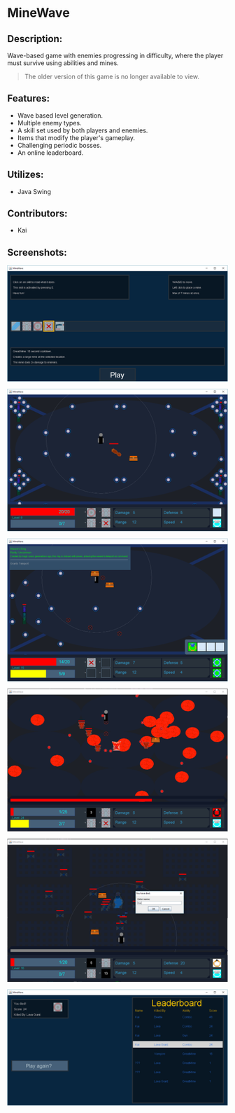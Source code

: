 # MineWave


## Description:

Wave-based game with enemies progressing in difficulty, where the player must survive using abilities and mines.

>The older version of this game is no longer available to view.

## Features:

  - Wave based level generation.
  - Multiple enemy types.
  - A skill set used by both players and enemies.
  - Items that modify the player's gameplay.
  - Challenging periodic bosses.
  - An online leaderboard.

## Utilizes:

  - Java Swing

## Contributors:

  - Kai
  
## Screenshots:

![](showcase/selectionscreen.png)

![](showcase/wormboss.png)

![](showcase/gameplay.png)

![](showcase/lavaboss.png)

![](showcase/deathprompt.png)

![](showcase/onlineleaderboard.png)

